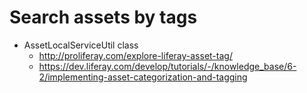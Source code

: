 # Search assets by tags

* AssetLocalServiceUtil class
  * <http://proliferay.com/explore-liferay-asset-tag/>
  * <https://dev.liferay.com/develop/tutorials/-/knowledge_base/6-2/implementing-asset-categorization-and-tagging>

